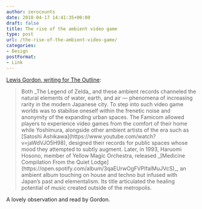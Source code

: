 ```yaml
---
author: zerocounts
date: 2018-04-17 14:41:35+00:00
draft: false
title: The rise of the ambient video game
type: post
url: /the-rise-of-the-ambient-video-game/
categories:
- Design
postFormat:
- Link
---
```


[Lewis Gordon, writing for The Outline](https://theoutline.com/post/4181/ambient-video-game-legend-of-zelda):


<blockquote>Both _The Legend of Zelda_ and these ambient records channeled the natural elements of water, earth, and air — phenomena of increasing rarity in the modern Japanese city. To step into such video game worlds was to stabilise oneself within the frenetic noise and anonymity of the expanding urban spaces. The Famicom allowed players to experience video games from the comfort of their home while Yoshimura, alongside other ambient artists of the era such as [Satoshi Ashikawa](https://www.youtube.com/watch?v=jaWdVJO5H98), designed their records for public spaces whose mood they attempted to subtly augment. Later, in 1993, Haruomi Hosono, member of Yellow Magic Orchestra, released _[Medicine Compilation From the Quiet Lodge](https://open.spotify.com/album/3qaEUrwOgFVPIfaIMuJVcS)_, an ambient album touching on house and techno but infused with Japan’s past and elementalism. Its title articulated the healing potential of music created outside of the metropolis.

</blockquote>

A lovely observation and read by Gordon.

